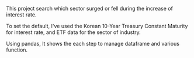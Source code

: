 This project search which sector surged or fell during the increase of interest rate.

To set the default, I've used the Korean 10-Year Treasury Constant Maturity for interest rate, and ETF data for the sector of industry.

Using pandas, It shows the each step to manage dataframe and various function.
